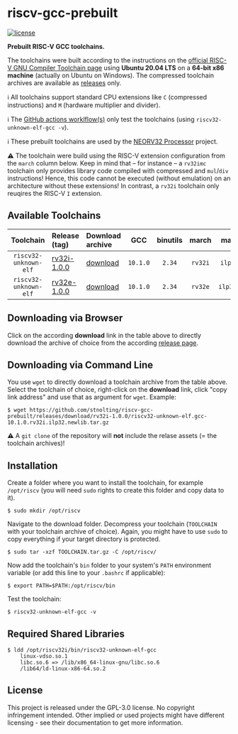 # riscv-gcc-prebuilt

[![license](https://img.shields.io/github/license/stnolting/riscv-gcc-prebuilt)](https://github.com/stnolting/riscv-gcc-prebuilt/blob/master/LICENSE)

**Prebuilt RISC-V GCC toolchains.** 

The toolchains were built according to the instructions on the [official RISC-V GNU Compiler Toolchain page](https://github.com/riscv/riscv-gnu-toolchain)
using **Ubuntu 20.04 LTS** on a **64-bit x86 machine** (actually on Ubuntu on Windows). The compressed toolchain archives are available as [releases](https://github.com/stnolting/riscv-gcc-prebuilt/releases) only.

:information_source: All toolchains support standard CPU extensions like `C` (compressed instructions) and `M` (hardware multiplier and divider).

:information_source: The [GitHub actions worklflow(s)](?) only test the toolchains (using `riscv32-unknown-elf-gcc -v`).

:information_source: These prebuilt toolchains are used by the [NEORV32 Processor](https://github.com/stnolting/neorv32) project.

:warning: The toolchain were build using the RISC-V extension configuration from the `march` column below. Keep in mind that – for instance – a `rv32imc` toolchain only provides library code compiled with compressed and `mul`/`div` instructions! Hence, this code cannot be executed (without emulation) on an architecture without these extensions! In contrast, a `rv32i` toolchain only reuqires the RISC-V `I` extension.


## Available Toolchains

| Toolchain             | Release (tag)    | Download archive | GCC | binutils | march   | mabi | clib |
|:---------------------:|:-----------------|:-----------------|:---:|:--------:|:-------:|:----:|:----:|
| `riscv32-unknown-elf` | [rv32i-1.0.0](https://github.com/stnolting/riscv-gcc-prebuilt/releases/tag/rv32i-1.0.0) | [download](https://github.com/stnolting/riscv-gcc-prebuilt/releases/download/rv32i-1.0.0/riscv32-unknown-elf.gcc-10.1.0.rv32i.ilp32.newlib.tar.gz) | `10.1.0` | `2.34` | `rv32i` | `ilp32`  | newlib |
| `riscv32-unknown-elf` | [rv32e-1.0.0](https://github.com/stnolting/riscv-gcc-prebuilt/releases/tag/rv32e-1.0.0) | [download](https://github.com/stnolting/riscv-gcc-prebuilt/releases/download/rv32e-1.0.0/riscv32-unknown-elf.gcc-10.1.0.rv32e.ilp32e.newlib.tar.gz) | `10.1.0` | `2.34` | `rv32e` | `ilp32e` | newlib |


## Downloading via Browser

Click on the according **download** link in the table above to directly download the archive of choice from the according [release page](https://github.com/stnolting/riscv-gcc-prebuilt/releases).


## Downloading via Command Line

You use `wget` to directly download a toolchain archive from the table above. Select the toolchain of choice, right-click on the **download** link, click "copy link address" and use that as argument for `wget`. Example:

    $ wget https://github.com/stnolting/riscv-gcc-prebuilt/releases/download/rv32i-1.0.0/riscv32-unknown-elf.gcc-10.1.0.rv32i.ilp32.newlib.tar.gz

:warning: A `git clone` of the repository will **not** include the relase assets (= the toolchain archives)!


## Installation

Create a folder where you want to install the toolchain, for example `/opt/riscv` (you will need `sudo` rights to create this folder and copy data to it).

    $ sudo mkdir /opt/riscv

Navigate to the download folder. Decompress your toolchain (`TOOLCHAIN` with your toolchain archive of choice). Again, you might have to use `sudo` to copy everything if your target directory is protected.

    $ sudo tar -xzf TOOLCHAIN.tar.gz -C /opt/riscv/

Now add the toolchain's `bin` folder to your system's `PATH` environment variable (or add this line to your `.bashrc` if applicable):

    $ export PATH=$PATH:/opt/riscv/bin

Test the toolchain:

    $ riscv32-unknown-elf-gcc -v


## Required Shared Libraries

```
$ ldd /opt/riscv32i/bin/riscv32-unknown-elf-gcc
    linux-vdso.so.1
    libc.so.6 => /lib/x86_64-linux-gnu/libc.so.6
    /lib64/ld-linux-x86-64.so.2
```

## License

This project is released under the GPL-3.0 license. No copyright infringement intended.
Other implied or used projects might have different licensing - see their documentation to get more information.
